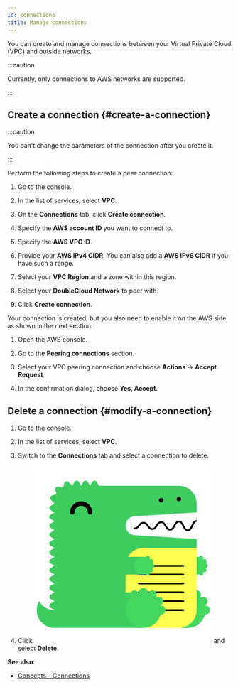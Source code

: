 ```yaml
---
id: connections
title: Manage connections
---
```


You can create and manage connections between your Virtual Private Cloud (VPC) and outside networks.

:::caution

Currently, only connections to AWS networks are supported.

:::

## Create a connection {#create-a-connection}

:::caution

You can't change the parameters of the connection after you create it.

:::

Perform the following steps to create a peer connection:

1. Go to the [console](https://app.double.cloud).

1. In the list of services, select **VPC**.

1. On the **Connections** tab, click **Create connection**.

1. Specify the **AWS account ID** you want to connect to.

1. Specify the **AWS VPC ID**.

1. Provide your **AWS IPv4 CIDR**. You can also add a **AWS IPv6 CIDR** if you have such a range.

1. Select your **VPC Region** and a zone within this region.

1. Select your **DoubleCloud Network** to peer with.

1. Click **Create connection**.

Your connection is created, but you also need to enable it on the AWS side as shown in the next section:

1. Open the AWS console.

1. Go to the **Peering connections** section.

1. Select your VPC peering connection and choose **Actions** → **Accept Request**.

1. In the confirmation dialog, choose **Yes, Accept**.

## Delete a connection {#modify-a-connection}

1. Go to the [console](https://app.double.cloud).

1. In the list of services, select **VPC**.

1. Switch to the **Connections** tab and select a connection to delete.

1. Click ![vertical-ellipsis](../../../static/img/logo.svg) and select **Delete**.

**See also**:

* [Concepts - Connections](../concepts/connections.md)
